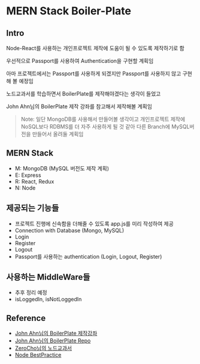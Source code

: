 # MERN Stack Boiler-Plate
## Intro
Node-React를 사용하는 개인프로젝트 제작에 도움이 될 수 있도록 제작하기로 함

우선적으로 Passport를 사용하여 Authentication을 구현할 계획임

아마 프로젝트에서는 Passport를 사용하게 되겠지만 Passport를 사용하지 않고 구현해 볼 예정임

노드교과서를 학습하면서 BoilerPlate를 제작해야겠다는 생각이 들었고

John Ahn님의 BoilerPlate 제작 강좌를 참고해서 제작해볼 계획임

>Note: 일단 MongoDB를 사용해서 만들어볼 생각이고 개인프로젝트 제작에 NoSQL보다 RDBMS를 더 자주 사용하게 될 것 같아 다른 Branch에 MySQL버전을 만들어서 올려둘 계획임

## MERN Stack
- M: MongoDB (MySQL 버전도 제작 계획)
- E: Express
- R: React, Redux
- N: Node

## 제공되는 기능들
- 프로젝트 진행에 신속함을 더해줄 수 있도록 app.js를 미리 작성하여 제공
- Connection with Database (Mongo, MySQL)
- Login
- Register
- Logout
- Passport를 사용하는 authentication (Login, Logout, Register)

## 사용하는 MiddleWare들
- 추후 정리 예정
- isLoggedIn, isNotLoggedIn

## Reference
- [John Ahn님의 BoilerPlate 제작강좌](https://www.youtube.com/watch?v=fgoMqmNKE18&list=PL9a7QRYt5fqkZC9jc7jntD1WuAogjo_9T&ab_channel=JohnAhn)
- [John Ahn님의 BoilerPlate Repo](https://github.com/jaewonhimnae/boilerplate-mern-stack)
- [ZeroCho님의 노드교과서](https://github.com/ZeroCho/nodejs-book)
- [Node BestPractice](https://github.com/goldbergyoni/nodebestpractices)